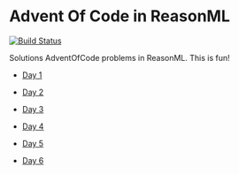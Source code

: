 # Advent Of Code in ReasonML


[![Build Status](https://travis-ci.org/tejasbubane/adventofcode-2017.svg?branch=master)](https://travis-ci.org/tejasbubane/adventofcode-2017)


Solutions AdventOfCode problems in ReasonML. This is fun!

* [Day 1](/src/day1/Captcha.re)

* [Day 2](/src/day2/Checksum.re)

* [Day 3](/src/day3/SpiralMemory.re)

* [Day 4](/src/day4/Passphrase.re)

* [Day 5](/src/day5/TwistyTrampolines.re)

* [Day 6](/src/day6/MemoryRealloc.re)
